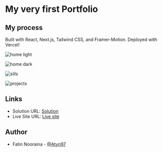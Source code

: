 # My very first Portfolio

## My process

Built with React, Next.js, Tailwind CSS, and Framer-Motion. Deployed with Vercel! 


![home light](https://github.com/Atyn97/portfolio-v1/assets/123813011/c5a1f0e8-f19f-41d6-aefe-0c5b69d8f3c4)

![home dark](https://github.com/Atyn97/portfolio-v1/assets/123813011/3df64f33-6d15-4ec5-9842-84bc74c6a643)

![sills](https://github.com/Atyn97/portfolio-v1/assets/123813011/585690e9-2783-4826-ae71-f48f34057663)

![projects](https://github.com/Atyn97/portfolio-v1/assets/123813011/c4ce5117-7c2a-45a9-b237-baadeb1be2a3)

## Links

- Solution URL: [Solution](https://github.com/Atyn97/portfolio-v2)
- Live Site URL: [Live site](https://fatin-v2.vercel.app/)

## Author

- Fatin Nooraina - [@Atyn97](https://github.com/Atyn97)

